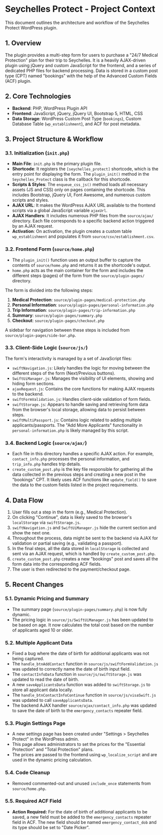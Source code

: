 # Seychelles Protect - Project Context

This document outlines the architecture and workflow of the Seychelles Protect WordPress plugin.

## 1. Overview

The plugin provides a multi-step form for users to purchase a "24/7 Medical Protection" plan for their trip to Seychelles. It is a heavily AJAX-driven plugin using jQuery and custom JavaScript for the frontend, and a series of dedicated PHP files for backend processing. Data is stored in a custom post type (CPT) named "bookings" with the help of the Advanced Custom Fields (ACF) plugin.

## 2. Core Technologies

-   **Backend**: PHP, WordPress Plugin API
-   **Frontend**: JavaScript, jQuery, jQuery UI, Bootstrap 5, HTML, CSS
-   **Data Storage**: WordPress Custom Post Type (`bookings`), Custom Database Table (`wp_establishment`), and ACF for post metadata.

## 3. Project Structure & Workflow

### 3.1. Initialization (`init.php`)

-   **Main File**: `init.php` is the primary plugin file.
-   **Shortcode**: It registers the `[seychelles_protect]` shortcode, which is the entry point for displaying the form. The `plugin_init()` method in the `Seychelles_Protect` class is the callback for this shortcode.
-   **Scripts & Styles**: The `enqueue_css_js()` method loads all necessary assets (JS and CSS) only on pages containing the shortcode. This includes Bootstrap, jQuery UI, Font Awesome, and numerous custom scripts and styles.
-   **AJAX URL**: It makes the WordPress AJAX URL available to the frontend scripts via a global JavaScript variable `ajaxUrl`.
-   **AJAX Handlers**: It includes numerous PHP files from the `source/ajax/` directory. Each file corresponds to a specific backend action triggered by an AJAX request.
-   **Activation**: On activation, the plugin creates a custom table `wp_establishment` and populates it from `source/csv/establishment.csv`.

### 3.2. Frontend Form (`source/home.php`)

-   The `plugin_init()` function uses an output buffer to capture the contents of `source/home.php` and returns it as the shortcode's output.
-   `home.php` acts as the main container for the form and includes the different steps (pages) of the form from the `source/plugin-pages/` directory.

The form is divided into the following steps:
1.  **Medical Protection**: `source/plugin-pages/medical-protection.php`
2.  **Personal Information**: `source/plugin-pages/personal-information.php`
3.  **Trip Information**: `source/plugin-pages/trip-information.php`
4.  **Summary**: `source/plugin-pages/summary.php`
5.  **Checkout**: `source/plugin-pages/checkout.php`

A sidebar for navigation between these steps is included from `source/plugin-pages/side-bar.php`.

### 3.3. Client-Side Logic (`source/js/`)

The form's interactivity is managed by a set of JavaScript files:

-   `swiftNavigation.js`: Likely handles the logic for moving between the different steps of the form (Next/Previous buttons).
-   `SwiftUiManager.js`: Manages the visibility of UI elements, showing and hiding form sections.
-   `ajaxRequest.js`: Contains the core functions for making AJAX requests to the backend.
-   `swiftFormValidation.js`: Handles client-side validation of form fields.
-   `swiftStorage.js`: Appears to handle saving and retrieving form data from the browser's local storage, allowing data to persist between steps.
-   `swiftMultiPassport.js`: Contains logic related to adding multiple applicants/passports. The "Add More Applicants" functionality in `personal-information.php` is likely managed by this script.

### 3.4. Backend Logic (`source/ajax/`)

-   Each file in this directory handles a specific AJAX action. For example, `contact_info.php` processes the personal information, and `trip_info.php` handles trip details.
-   `create_custom_post.php` is the key file responsible for gathering all the data collected in the previous steps and creating a new post in the "bookings" CPT. It likely uses ACF functions like `update_field()` to save the data to the custom fields listed in the project requirements.

## 4. Data Flow

1.  User fills out a step in the form (e.g., Medical Protection).
2.  On clicking "Continue", data is likely saved to the browser's `localStorage` via `swiftStorage.js`.
3.  `swiftNavigation.js` and `SwiftUiManager.js` hide the current section and show the next one.
4.  Throughout the process, data might be sent to the backend via AJAX for validation or partial saving (e.g., validating a passport).
5.  In the final steps, all the data stored in `localStorage` is collected and sent via an AJAX request, which is handled by `create_custom_post.php`.
6.  `create_custom_post.php` creates a new "bookings" post and saves all the form data into the corresponding ACF fields.
7.  The user is then redirected to the payment/checkout page.

## 5. Recent Changes

### 5.1. Dynamic Pricing and Summary

-   The summary page (`source/plugin-pages/summary.php`) is now fully dynamic.
-   The pricing logic in `source/js/SwiftUiManager.js` has been updated to be based on age. It now calculates the total cost based on the number of applicants aged 10 or older.

### 5.2. Multiple Applicant Data

-   Fixed a bug where the date of birth for additional applicants was not being captured.
-   The `handle_btnAddContact` function in `source/js/swiftFormValidation.js` was updated to correctly name the date of birth input field.
-   The `contactInfoData` function in `source/js/swiftStorage.js` was updated to read the date of birth.
-   A new `saveApplicantsData` function was added to `swiftStorage.js` to store all applicant data locally.
-   The `handle_btnContactInfoContinue` function in `source/js/visaSwift.js` was updated to call `saveApplicantsData`.
-   The backend AJAX handler `source/ajax/contact_info.php` was updated to save the date of birth to the `emergency_contacts` repeater field.

### 5.3. Plugin Settings Page

-   A new settings page has been created under "Settings > Seychelles Protect" in the WordPress admin.
-   This page allows administrators to set the prices for the "Essential Protection" and "Total Protection" plans.
-   The prices are passed to the frontend using `wp_localize_script` and are used in the dynamic pricing calculation.

### 5.4. Code Cleanup

-   Removed commented-out and unused `include_once` statements from `source/home.php`.

### 5.5. Required ACF Field

-   **Action Required:** For the date of birth of additional applicants to be saved, a new field must be added to the `emergency_contacts` repeater field in ACF. The new field should be named `emergency_contact_dob` and its type should be set to "Date Picker".